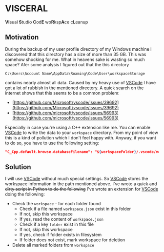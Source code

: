 # VISCERAL
**VI**sual **S**tudio **C**od**E** wo**R**ksp**A**ce c**L**eanup

## Motivation
During the backup of my user profile directory of my Windows machine
I discovered that this directory has a size of more than 35 GB. This
was somehow shocking for me. What in heavens sake is wasting so much
space? Afer some analysis I figured out that the this directory

```
C:\Users\Account Name\AppData\Roaming\Code\User\workspaceStorage
```

contains nearly almost all data. Caused by my heavy use of [VSCode]
I have got a lot of rubbish in the mentioned directory. A quick search
on the internet shows that this seems to be a common problem:

- [https://github.com/Microsoft/vscode/issues/39692](https://github.com/Microsoft/vscode/issues/39692)
- [https://github.com/microsoft/vscode/issues/56993](https://github.com/microsoft/vscode/issues/56993)

Especially in case you're using a C++ extension like me. You can enable
[VSCode] to write the data to your ```workspace``` directory. From my point
of view this is a kind of pollution which I don't feel happy with. Anyway,
if you want to do so, you have to use the following setting:

```json
"C_Cpp.default.browse.databaseFilename": "${workspaceFolder}/.vscode/vc.db"
```

## Solution
I will use [VSCode] without much special settings. So [VSCode] stores the
workspace information in the path mentioned above. ~~I've wrote a quick and
dirty script in Python to do the following~~ I've wrote an extension for
[VSCode] doing the following:

- Check the ```workspace``` - for each folder found
  - Check if a file named ```workspace.json``` exist in this folder
  - If not, skip this workspace
  - If yes, read the content of ```workspace.json```
  - Check if a key ```folder``` exist in this file
  - If not, skip this workspace
  - If yes, check if folder exists in filesystem
  - If folder does not exist, mark workspace for deletion
- Delete all marked folders from ```workspace```

[VSCode]: https://code.visualstudio.com/
